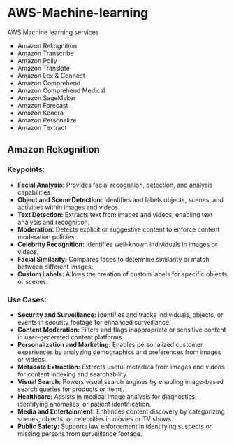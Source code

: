 # AWS-Machine-learning
AWS Machine learning services

- Amazon Rekognition
- Amazon Transcribe
- Amazon Polly
- Amazon Translate
- Amazon Lex & Connect
- Amazon Comprehend
- Amazon Comprehend Medical
- Amazon SageMaker
- Amazon Forecast
- Amazon Kendra
- Amazon Personalize
- Amazon Textract


##  Amazon Rekognition

### Keypoints:
- **Facial Analysis:** Provides facial recognition, detection, and analysis capabilities.
- **Object and Scene Detection:** Identifies and labels objects, scenes, and activities within images and videos.
- **Text Detection:** Extracts text from images and videos, enabling text analysis and recognition.
- **Moderation:** Detects explicit or suggestive content to enforce content moderation policies.
- **Celebrity Recognition:** Identifies well-known individuals in images or videos.
- **Facial Similarity:** Compares faces to determine similarity or match between different images.
- **Custom Labels:** Allows the creation of custom labels for specific objects or scenes.

### Use Cases:
- **Security and Surveillance:** Identifies and tracks individuals, objects, or events in security footage for enhanced surveillance.
- **Content Moderation:** Filters and flags inappropriate or sensitive content in user-generated content platforms.
- **Personalization and Marketing:** Enables personalized customer experiences by analyzing demographics and preferences from images or videos.
- **Metadata Extraction:** Extracts useful metadata from images and videos for content indexing and searchability.
- **Visual Search:** Powers visual search engines by enabling image-based search queries for products or items.
- **Healthcare:** Assists in medical image analysis for diagnostics, identifying anomalies, or patient identification.
- **Media and Entertainment:** Enhances content discovery by categorizing scenes, objects, or celebrities in movies or TV shows.
- **Public Safety:** Supports law enforcement in identifying suspects or missing persons from surveillance footage.
